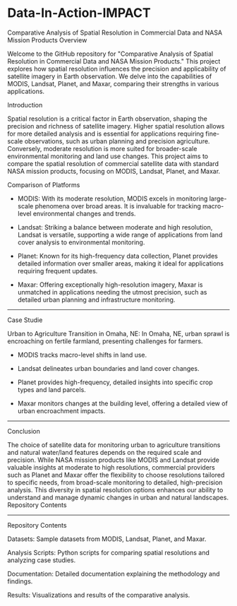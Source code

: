 # Data-In-Action-IMPACT

Comparative Analysis of Spatial Resolution in Commercial Data and NASA Mission Products
Overview

Welcome to the GitHub repository for "Comparative Analysis of Spatial Resolution in Commercial Data and NASA Mission Products." This project explores how spatial resolution influences the precision and applicability of satellite imagery in Earth observation. We delve into the capabilities of MODIS, Landsat, Planet, and Maxar, comparing their strengths in various applications.


Introduction

Spatial resolution is a critical factor in Earth observation, shaping the precision and richness of satellite imagery. Higher spatial resolution allows for more detailed analysis and is essential for applications requiring fine-scale observations, such as urban planning and precision agriculture. Conversely, moderate resolution is more suited for broader-scale environmental monitoring and land use changes. This project aims to compare the spatial resolution of commercial satellite data with standard NASA mission products, focusing on MODIS, Landsat, Planet, and Maxar.

Comparison of Platforms


- MODIS: With its moderate resolution, MODIS excels in monitoring large-scale phenomena over broad areas. It is invaluable for tracking macro-level environmental changes and trends.

- Landsat: Striking a balance between moderate and high resolution, Landsat is versatile, supporting a wide range of applications from land cover analysis to environmental monitoring.

- Planet: Known for its high-frequency data collection, Planet provides detailed information over smaller areas, making it ideal for applications requiring frequent updates.

- Maxar: Offering exceptionally high-resolution imagery, Maxar is unmatched in applications needing the utmost precision, such as detailed urban planning and infrastructure monitoring.

-----------------------------------------------------------------------------------------------------------------------

Case Studie

  Urban to Agriculture Transition in Omaha, NE:
  In Omaha, NE, urban sprawl is encroaching on fertile farmland, presenting challenges for farmers.
        
  - MODIS tracks macro-level shifts in land use.
        
  - Landsat delineates urban boundaries and land cover changes.
        
  - Planet provides high-frequency, detailed insights into specific crop types and land parcels.
        
  - Maxar monitors changes at the building level, offering a detailed view of urban encroachment impacts.

  -------------------------------------------------------------------------------------------------

Conclusion

The choice of satellite data for monitoring urban to agriculture transitions and natural water/land features depends on the required scale and precision. While NASA mission products like MODIS and Landsat provide valuable insights at moderate to high resolutions, commercial providers such as Planet and Maxar offer the flexibility to choose resolutions tailored to specific needs, from broad-scale monitoring to detailed, high-precision analysis. This diversity in spatial resolution options enhances our ability to understand and manage dynamic changes in urban and natural landscapes.
Repository Contents

-------------------------------------------------------------------------------------------------
Repository Contents

Datasets: Sample datasets from MODIS, Landsat, Planet, and Maxar.

Analysis Scripts: Python scripts for comparing spatial resolutions and analyzing case studies.

Documentation: Detailed documentation explaining the methodology and findings.
    
Results: Visualizations and results of the comparative analysis.
